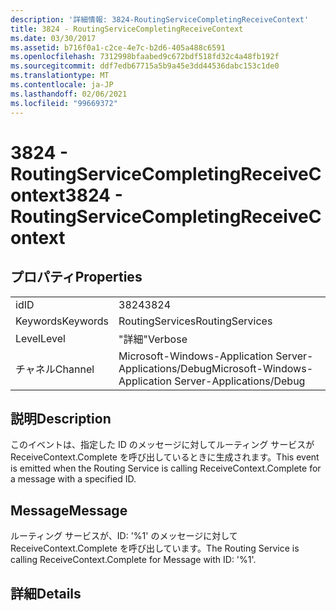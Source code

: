 ```yaml
---
description: '詳細情報: 3824-RoutingServiceCompletingReceiveContext'
title: 3824 - RoutingServiceCompletingReceiveContext
ms.date: 03/30/2017
ms.assetid: b716f0a1-c2ce-4e7c-b2d6-405a488c6591
ms.openlocfilehash: 7312998bfaabed9c672bdf518fd32c4a48fb192f
ms.sourcegitcommit: ddf7edb67715a5b9a45e3dd44536dabc153c1de0
ms.translationtype: MT
ms.contentlocale: ja-JP
ms.lasthandoff: 02/06/2021
ms.locfileid: "99669372"
---
```

# <a name="3824---routingservicecompletingreceivecontext"></a><span data-ttu-id="8b85d-103">3824 - RoutingServiceCompletingReceiveContext</span><span class="sxs-lookup"><span data-stu-id="8b85d-103">3824 - RoutingServiceCompletingReceiveContext</span></span>

## <a name="properties"></a><span data-ttu-id="8b85d-104">プロパティ</span><span class="sxs-lookup"><span data-stu-id="8b85d-104">Properties</span></span>  
  
|||  
|-|-|  
|<span data-ttu-id="8b85d-105">id</span><span class="sxs-lookup"><span data-stu-id="8b85d-105">ID</span></span>|<span data-ttu-id="8b85d-106">3824</span><span class="sxs-lookup"><span data-stu-id="8b85d-106">3824</span></span>|  
|<span data-ttu-id="8b85d-107">Keywords</span><span class="sxs-lookup"><span data-stu-id="8b85d-107">Keywords</span></span>|<span data-ttu-id="8b85d-108">RoutingServices</span><span class="sxs-lookup"><span data-stu-id="8b85d-108">RoutingServices</span></span>|  
|<span data-ttu-id="8b85d-109">Level</span><span class="sxs-lookup"><span data-stu-id="8b85d-109">Level</span></span>|<span data-ttu-id="8b85d-110">"詳細"</span><span class="sxs-lookup"><span data-stu-id="8b85d-110">Verbose</span></span>|  
|<span data-ttu-id="8b85d-111">チャネル</span><span class="sxs-lookup"><span data-stu-id="8b85d-111">Channel</span></span>|<span data-ttu-id="8b85d-112">Microsoft-Windows-Application Server-Applications/Debug</span><span class="sxs-lookup"><span data-stu-id="8b85d-112">Microsoft-Windows-Application Server-Applications/Debug</span></span>|  
  
## <a name="description"></a><span data-ttu-id="8b85d-113">説明</span><span class="sxs-lookup"><span data-stu-id="8b85d-113">Description</span></span>  

 <span data-ttu-id="8b85d-114">このイベントは、指定した ID のメッセージに対してルーティング サービスが ReceiveContext.Complete を呼び出しているときに生成されます。</span><span class="sxs-lookup"><span data-stu-id="8b85d-114">This event is emitted when the Routing Service is calling ReceiveContext.Complete for a message with a specified ID.</span></span>  
  
## <a name="message"></a><span data-ttu-id="8b85d-115">Message</span><span class="sxs-lookup"><span data-stu-id="8b85d-115">Message</span></span>  

 <span data-ttu-id="8b85d-116">ルーティング サービスが、ID: '%1' のメッセージに対して ReceiveContext.Complete を呼び出しています。</span><span class="sxs-lookup"><span data-stu-id="8b85d-116">The Routing Service is calling ReceiveContext.Complete for Message with ID: '%1'.</span></span>  
  
## <a name="details"></a><span data-ttu-id="8b85d-117">詳細</span><span class="sxs-lookup"><span data-stu-id="8b85d-117">Details</span></span>
